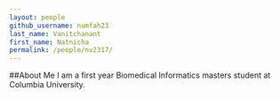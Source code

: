 ```yaml
---
layout: people
github_username: numfah23
last_name: Vanitchanant
first_name: Natnicha
permalink: /people/nv2317/
---
```


##About Me
I am a first year Biomedical Informatics masters student at Columbia University.

